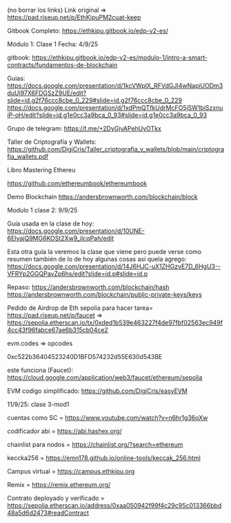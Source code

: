 
(no borrar los links) Link original => https://pad.riseup.net/p/EthKipuPM2cuat-keep



Gitbook Completo: https://ethkipu.gitbook.io/edp-v2-es/


Módulo 1: Clase 1 Fecha: 4/9/25

gitbook: 
https://ethkipu.gitbook.io/edp-v2-es/modulo-1/intro-a-smart-contracts/fundamentos-de-blockchain
    
Guias:
    https://docs.google.com/presentation/d/1kcVWplX_RFVdGJI4wNapiUODm3duUl97X6FDGSzZ9UE/edit?slide=id.g2f76ccc8cbe_0_229#slide=id.g2f76ccc8cbe_0_229
    https://docs.google.com/presentation/d/1xdPmQTfkUdrMcFO5jSW1biSzxnuiP-oH/edit?slide=id.g1e0cc3a9bca_0_93#slide=id.g1e0cc3a9bca_0_93
    
Grupo de telegram: https://t.me/+2DyGjvAPehUyOTkx

Taller de Criptografía y Wallets:
 https://github.com/DigiCris/Taller_criptografia_y_wallets/blob/main/criptografia_wallets.pdf
 
Libro Mastering Ethereu
 
https://github.com/ethereumbook/ethereumbook

Demo Blockchain
https://andersbrownworth.com/blockchain/block


Modulo 1 clase 2: 9/9/25

Guía usada en la clase de hoy:
https://docs.google.com/presentation/d/10UNE-6EIvajQ9MG6KOSt2Xw9_ilcqPah/edit

Esta otra guía la veremos la clase que viene pero puede verse como resumen también de lo de hoy algunas cosas así quela agrego:
https://docs.google.com/presentation/d/14J6HJC-uX1ZHGzvE7D_6HgU3--VFRYp2GGQPavZp6hs/edit?slide=id.p#slide=id.p


Repaso:
https://andersbrownworth.com/blockchain/hash
https://andersbrownworth.com/blockchain/public-private-keys/keys

Pedido de Airdrop de Eth sepolia para hacer tarea= https://pad.riseup.net/p/faucet => https://sepolia.etherscan.io/tx/0xded1b539e463227f4de97fbf02563ec949f4cc43f96fabce67ae6b315cb04ce2

evm.codes => opcodes

 0xc522b36404523240D1BFD574232d55E630d543BE
 
 este funciona (Faucet):
     https://cloud.google.com/application/web3/faucet/ethereum/sepolia

EVM codigo simplificado: https://github.com/DigiCris/easyEVM


11/9/25: clase 3-mod1

cuentas como SC = https://www.youtube.com/watch?v=n6hr1g36oXw

codificador abi = https://abi.hashex.org/

chainlist para nodos = https://chainlist.org/?search=ethereum

keccka256 = https://emn178.github.io/online-tools/keccak_256.html

Campus virtual = https://campus.ethkipu.org

Remix = https://remix.ethereum.org/

Contrato deployado y verificado = https://sepolia.etherscan.io/address/0xaa050942f99f4c29c95c013366bbd48a5d6d2473#readContract



